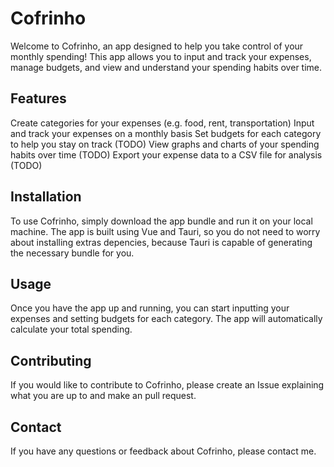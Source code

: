 # Cofrinho

Welcome to Cofrinho, an app designed to help you take control of your monthly spending! This app allows you to input and track your expenses, manage budgets, and view and understand your spending habits over time.

## Features
Create categories for your expenses (e.g. food, rent, transportation)
Input and track your expenses on a monthly basis
Set budgets for each category to help you stay on track (TODO)
View graphs and charts of your spending habits over time (TODO)
Export your expense data to a CSV file for analysis (TODO)

## Installation
To use Cofrinho, simply download the app bundle and run it on your local machine. The app is built using Vue and Tauri, so you do not need to worry about installing extras depencies, because Tauri is capable of generating the necessary bundle for you.

## Usage
Once you have the app up and running, you can start inputting your expenses and setting budgets for each category. The app will automatically calculate your total spending.

[comment]: <> (and show you how much money you have left in each budget. You can also view graphs and charts of your spending habits over time to help you identify areas where you might be overspending.) 

## Contributing
If you would like to contribute to Cofrinho, please create an Issue explaining what you are up to and make an pull request.

## Contact
If you have any questions or feedback about Cofrinho, please contact me.
